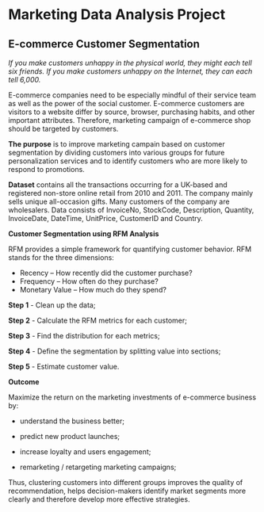 # Marketing Data Analysis Project
## **E-commerce Customer Segmentation**

*If you make customers unhappy in the physical world, they might each tell six friends. If you make customers unhappy on the Internet, they can each tell 6,000.*

E-commerce companies need to be especially mindful of their service team as well as the power of the social customer. E-commerce customers are visitors to a website differ by source, browser, purchasing habits, and other important attributes. Therefore, marketing campaign of e-commerce shop should be targeted by customers.   

**The purpose** is to improve marketing campain based on customer segmentation by dividing customers into various groups for future personalization services and to identify customers who are more likely to respond to promotions. 

**Dataset** contains all the transactions occurring for a UK-based and registered non-store online retail from 2010 and 2011. The company mainly sells unique all-occasion gifts. Many customers of the company are wholesalers. Data consists of InvoiceNo, StockCode, Description, Quantity, InvoiceDate, DateTime, UnitPrice, CustomerID
and Country.

**Customer Segmentation using RFM Analysis**

RFM provides a simple framework for quantifying customer behavior. RFM stands for the three dimensions:

- Recency – How recently did the customer purchase?
- Frequency – How often do they purchase?
- Monetary Value – How much do they spend?

**Step 1** - Clean up the data;

**Step 2** - Calculate the RFM metrics for each customer;

**Step 3** - Find the distribution for each metrics;

**Step 4** - Define the segmentation by splitting value into sections;

**Step 5** - Estimate customer value.

**Outcome**

Maximize the return on the marketing investments of e-commerce business by:

- understand the business better;

- predict new product launches; 

- increase loyalty and users engagement; 

- remarketing / retargeting marketing campaigns;

Thus, clustering customers into different groups improves the quality of
recommendation, helps decision-makers identify market segments more clearly and
therefore develop more effective strategies. 
